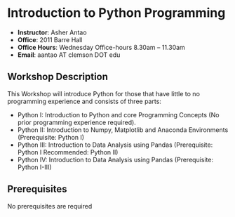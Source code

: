# Introduction to Python Programming

- **Instructor**: Asher Antao
- **Office**: 2011 Barre Hall
- **Office Hours**: Wednesday Office-hours 8.30am – 11.30am
- **Email**: aantao AT clemson DOT edu

## Workshop Description

This Workshop will introduce Python for those that have little to no programming experience and consists of three parts:
- Python I: Introduction to Python and core Programming Concepts (No prior programming experience required).
- Python II: Introduction to Numpy, Matplotlib and Anaconda Environments (Prerequisite: Python I)
- Python III: Introduction to Data Analysis using Pandas (Prerequisite: Python I Recommended: Python II)
- Python IV: Introduction to Data Analysis using Pandas (Prerequisite: Python I-III)

## Prerequisites

No prerequisites are required
